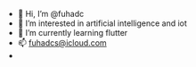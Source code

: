 - 👋 Hi, I’m @fuhadc
- 👀 I’m interested in artificial intelligence and iot
- 🌱 I’m currently learning flutter
- 📫 fuhadcs@icloud.com
- 

<!---
fuhadc/fuhadc is a ✨ special ✨ repository because its `README.md` (this file) appears on your GitHub profile.
You can click the Preview link to take a look at your changes.
--->
